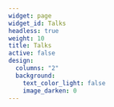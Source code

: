 ```yaml
---
widget: page
widget_id: Talks
headless: true
weight: 10
title: Talks
active: false
design:
  columns: "2"
  background:
    text_color_light: false
    image_darken: 0
---
```

